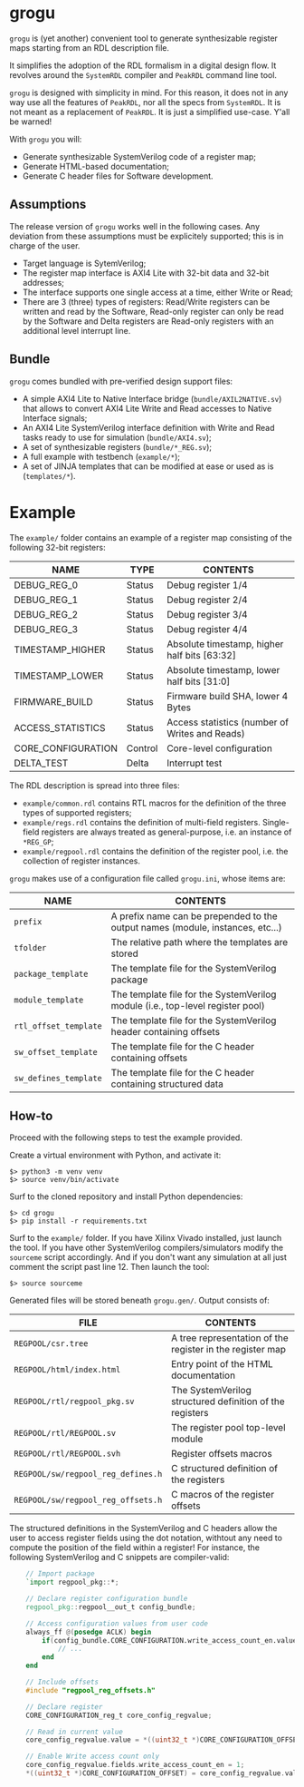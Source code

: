 # grogu
`grogu` is (yet another) convenient tool to generate synthesizable register maps starting from an
RDL description file.

It simplifies the adoption of the RDL formalism in a digital design flow. It revolves around the
`SystemRDL` compiler and `PeakRDL` command line tool.

`grogu` is designed with simplicity in mind.  For this reason, it does not in any way use all the
features of `PeakRDL`, nor all the specs from `SystemRDL`. It is not meant as a replacement of
`PeakRDL`. It is just a simplified use-case. Y'all be warned!

With `grogu` you will:
- Generate synthesizable SystemVerilog code of a register map;
- Generate HTML-based documentation;
- Generate C header files for Software development.

## Assumptions
The release version of `grogu` works well in the following cases. Any deviation from these
assumptions must be explicitely supported; this is in charge of the user.

- Target language is SytemVerilog;
- The register map interface is AXI4 Lite with 32-bit data and 32-bit addresses;
- The interface supports one single access at a time, either Write or Read;
- There are 3 (three) types of registers: Read/Write registers can be written and read by the
  Software, Read-only register can only be read by the Software and Delta registers are Read-only
registers with an additional level interrupt line.

## Bundle
`grogu` comes bundled with pre-verified design support files:

- A simple AXI4 Lite to Native Interface bridge (`bundle/AXIL2NATIVE.sv`) that allows to convert
  AXI4 Lite Write and Read accesses to Native Interface signals;
- An AXI4 Lite SystemVerilog interface definition with Write and Read tasks ready to use for
  simulation (`bundle/AXI4.sv`);
- A set of synthesizable registers (`bundle/*_REG.sv`);
- A full example with testbench (`example/*`);
- A set of JINJA templates that can be modified at ease or used as is (`templates/*`).

# Example
The `example/` folder contains an example of a register map consisting of the following 32-bit
registers:

|NAME|TYPE|CONTENTS|
|-|-|-|
|DEBUG_REG_0|Status|Debug register 1/4|
|DEBUG_REG_1|Status|Debug register 2/4|
|DEBUG_REG_2|Status|Debug register 3/4|
|DEBUG_REG_3|Status|Debug register 4/4|
|TIMESTAMP_HIGHER|Status|Absolute timestamp, higher half bits [63:32]|
|TIMESTAMP_LOWER|Status|Absolute timestamp, lower half bits [31:0]|
|FIRMWARE_BUILD|Status|Firmware build SHA, lower 4 Bytes|
|ACCESS_STATISTICS|Status|Access statistics (number of Writes and Reads)|
|CORE_CONFIGURATION|Control|Core-level configuration|
|DELTA_TEST|Delta|Interrupt test|

The RDL description is spread into three files:

- `example/common.rdl` contains RTL macros for the definition of the three types of supported
  registers;
- `example/regs.rdl` contains the definition of multi-field registers. Single-field registers are
  always treated as general-purpose, i.e. an instance of `*REG_GP`;
- `example/regpool.rdl` contains the definition of the register pool, i.e. the collection of
  register instances.

`grogu` makes use of a configuration file called `grogu.ini`, whose items are:

|NAME|CONTENTS|
|-|-|
|`prefix`|A prefix name can be prepended to the output names (module, instances, etc...)|
|`tfolder`|The relative path where the templates are stored|
|`package_template`|The template file for the SystemVerilog package|
|`module_template`|The template file for the SystemVerilog module (i.e., top-level register pool)|
|`rtl_offset_template`|The template file for the SystemVerilog header containing offsets|
|`sw_offset_template`|The template file for the C header containing offsets|
|`sw_defines_template`|The template file for the C header containing structured data|

## How-to
Proceed with the following steps to test the example provided.

Create a virtual environment with Python, and activate it:

```
$> python3 -m venv venv
$> source venv/bin/activate
```

Surf to the cloned repository and install Python dependencies:

```
$> cd grogu
$> pip install -r requirements.txt
```

Surf to the `example/` folder. If you have Xilinx Vivado installed, just launch the tool. If you
have other SystemVerilog compilers/simulators modify the `sourceme` script accordingly. And if you
don't want any simulation at all just comment the script past line 12. Then launch the tool:

```
$> source sourceme
```

Generated files will be stored beneath `grogu.gen/`. Output consists of:

|FILE|CONTENTS|
|-|-|
|`REGPOOL/csr.tree`|A tree representation of the register in the register map|
|`REGPOOL/html/index.html`|Entry point of the HTML documentation|
|`REGPOOL/rtl/regpool_pkg.sv`|The SystemVerilog structured definition of the registers|
|`REGPOOL/rtl/REGPOOL.sv`|The register pool top-level module|
|`REGPOOL/rtl/REGPOOL.svh`|Register offsets macros|
|`REGPOOL/sw/regpool_reg_defines.h`|C structured definition of the registers|
|`REGPOOL/sw/regpool_reg_offsets.h`|C macros of the register offsets|

The structured definitions in the SystemVerilog and C headers allow the user to access register
fields using the dot notation, withtout any need to compute the position of the field within a
register! For instance, the following SystemVerilog and C snippets are compiler-valid:

```verilog
    // Import package
    `import regpool_pkg::*;

    // Declare register configuration bundle
    regpool_pkg::regpool__out_t config_bundle;

    // Access configuration values from user code
    always_ff @(posedge ACLK) begin
        if(config_bundle.CORE_CONFIGURATION.write_access_count_en.value) begin
            // ...
        end
    end
```

```c
    // Include offsets
    #include "regpool_reg_offsets.h"

    // Declare register
    CORE_CONFIGURATION_reg_t core_config_regvalue;

    // Read in current value
    core_config_regvalue.value = *((uint32_t *)CORE_CONFIGURATION_OFFSET);

    // Enable Write access count only
    core_config_regvalue.fields.write_access_count_en = 1;
    *((uint32_t *)CORE_CONFIGURATION_OFFSET) = core_config_regvalue.value;
```
